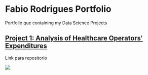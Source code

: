 # Fabio Rodrigues Portfolio
Portfolio que containing my Data Science Projects

## [Project 1: Analysis of Healthcare Operators' Expenditures](https://github.com/fabiobr05/PowerBI_1)
Link para repositorio

![](https://github.com/fabiobr05/PowerBI_1/blob/main/Principal_Image.jpg)
